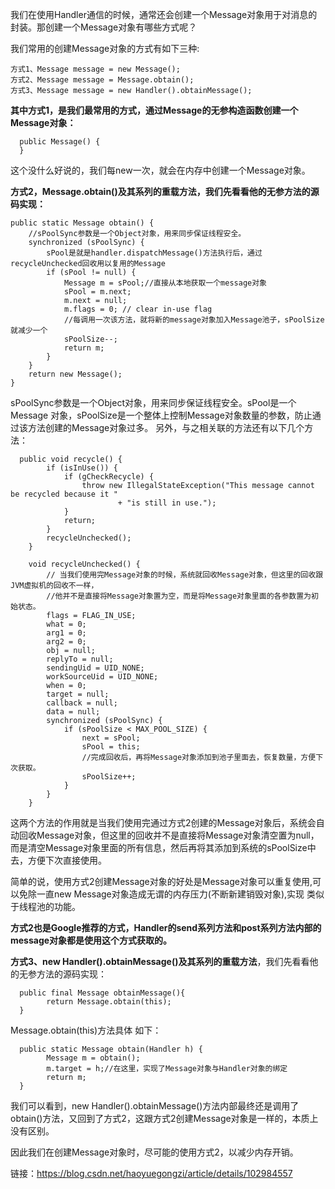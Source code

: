 我们在使用Handler通信的时候，通常还会创建一个Message对象用于对消息的封装。那创建一个Message对象有哪些方式呢？

我们常用的创建Message对象的方式有如下三种:

	方式1、Message message = new Message();
	方式2、Message message = Message.obtain();
	方式3、Message message = new Handler().obtainMessage();


**其中方式1，是我们最常用的方式，通过Message的无参构造函数创建一个Message对象：**

      public Message() {
      }


这个没什么好说的，我们每new一次，就会在内存中创建一个Message对象。

**方式2，Message.obtain()及其系列的重载方法，我们先看看他的无参方法的源码实现：**

    public static Message obtain() {
    	//sPoolSync参数是一个Object对象，用来同步保证线程安全。
        synchronized (sPoolSync) {
        	sPool是就是handler.dispatchMessage()方法执行后，通过recycleUnchecked回收用以复用的Message
            if (sPool != null) {
                Message m = sPool;//直接从本地获取一个message对象
                sPool = m.next;
                m.next = null;
                m.flags = 0; // clear in-use flag
                //每调用一次该方法，就将新的message对象加入Message池子，sPoolSize就减少一个
                sPoolSize--;
                return m;
            }
        }
        return new Message();
    }
    

sPoolSync参数是一个Object对象，用来同步保证线程安全。sPool是一个Message 对象，sPoolSize是一个整体上控制Message对象数量的参数，防止通过该方法创建的Message对象过多。
另外，与之相关联的方法还有以下几个方法：

      public void recycle() {
            if (isInUse()) {
                if (gCheckRecycle) {
                    throw new IllegalStateException("This message cannot be recycled because it "
                            + "is still in use.");
                }
                return;
            }
            recycleUnchecked();
        }

        void recycleUnchecked() {
            // 当我们使用完Message对象的时候，系统就回收Message对象，但这里的回收跟JVM虚拟机的回收不一样，
            //他并不是直接将Message对象置为空，而是将Message对象里面的各参数置为初始状态。
            flags = FLAG_IN_USE;
            what = 0;
            arg1 = 0;
            arg2 = 0;
            obj = null;
            replyTo = null;
            sendingUid = UID_NONE;
            workSourceUid = UID_NONE;
            when = 0;
            target = null;
            callback = null;
            data = null;
            synchronized (sPoolSync) {
                if (sPoolSize < MAX_POOL_SIZE) {
                    next = sPool;
                    sPool = this;
                    //完成回收后，再将Message对象添加到池子里面去，恢复数量，方便下次获取。
                    sPoolSize++;
                }
            }
        }
        
        
这两个方法的作用就是当我们使用完通过方式2创建的Message对象后，系统会自动回收Message对象，但这里的回收并不是直接将Message对象清空置为null，
而是清空Message对象里面的所有信息，然后再将其添加到系统的sPoolSize中去，方便下次直接使用。

简单的说，使用方式2创建Message对象的好处是Message对象可以重复使用,可以免除一直new Message对象造成无谓的内存压力(不断新建销毁对象),实现 类似于线程池的功能。

**方式2也是Google推荐的方式，Handler的send系列方法和post系列方法内部的message对象都是使用这个方式获取的。**

**方式3、new Handler().obtainMessage()及其系列的重载方法**，我们先看看他的无参方法的源码实现：

      public final Message obtainMessage(){
            return Message.obtain(this);
      }
      
      
Message.obtain(this)方法具体 如下：

      public static Message obtain(Handler h) {
            Message m = obtain();
            m.target = h;//在这里，实现了Message对象与Handler对象的绑定
            return m;
      }

我们可以看到，new Handler().obtainMessage()方法内部最终还是调用了obtain()方法，又回到了方式2，这跟方式2创建Message对象是一样的，本质上没有区别。

因此我们在创建Message对象时，尽可能的使用方式2，以减少内存开销。


链接：https://blog.csdn.net/haoyuegongzi/article/details/102984557


